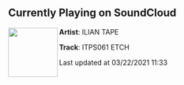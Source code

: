 ## Currently Playing on SoundCloud

[<img align="left" width="100" src="https://i1.sndcdn.com/artworks-IoNNBSX9P6CBhCM7-V2eLMg-t500x500.jpg">](https://soundcloud.com/ilian-tape/itps061-etch)

**Artist**: ILIAN TAPE 

**Track**: ITPS061 ETCH

Last updated at 03/22/2021 11:33
